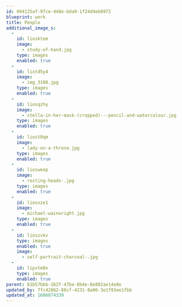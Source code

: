 ```yaml
---
id: 094125af-97ce-448e-bda9-1f24d4eb8972
blueprint: work
title: People
additional_image_s:
  -
    id: liosktem
    image:
      - study-of-hand.jpg
    type: images
    enabled: true
  -
    id: lixtd5y4
    image:
      - img_3108.jpg
    type: images
    enabled: true
  -
    id: liosqzhy
    image:
      - stella-in-her-mask-(cropped)---pencil-and-watercolour.jpg
    type: images
    enabled: true
  -
    id: liost0qm
    image:
      - lady-on-a-throne.jpg
    type: images
    enabled: true
  -
    id: liosweop
    image:
      - resting-heads-.jpg
    type: images
    enabled: true
  -
    id: liosxze1
    image:
      - michael-wainwright.jpg
    type: images
    enabled: true
  -
    id: lioszvkv
    type: images
    enabled: true
    image:
      - self-portrait-charcoal-.jpg
  -
    id: lipvtm0x
    type: images
    enabled: true
parent: 81b57bbb-162f-47be-8b4e-8e882ae14e0e
updated_by: 7fc42862-88cf-4231-8a06-3e1f93ee1fbb
updated_at: 1686874339
---
```

